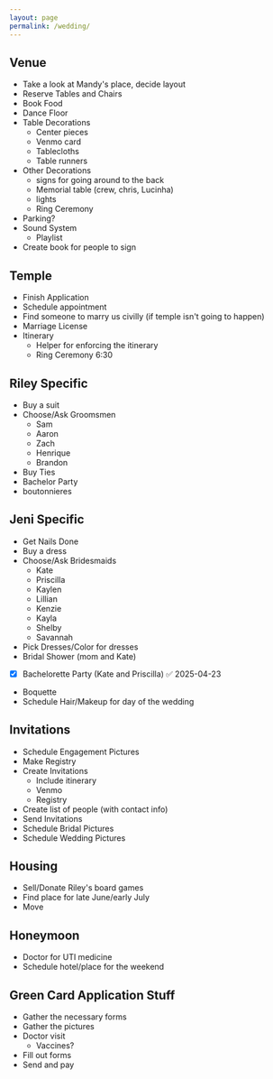 ```yaml
---
layout: page
permalink: /wedding/
---
```


## Venue

- Take a look at Mandy's place, decide layout
- Reserve Tables and Chairs
- Book Food
- Dance Floor
- Table Decorations 
	- Center pieces
	- Venmo card
	- Tablecloths
	- Table runners
- Other Decorations
	- signs for going around to the back
	- Memorial table (crew, chris, Lucinha)
	- lights
	- Ring Ceremony
- Parking?
- Sound System
	- Playlist
- Create book for people to sign
	
## Temple

- Finish Application
- Schedule appointment
- Find someone to marry us civilly (if temple isn't going to happen)
- Marriage License
- Itinerary
	- Helper for enforcing the itinerary
	- Ring Ceremony 6:30

## Riley Specific

- Buy a suit
- Choose/Ask Groomsmen
	- Sam
	- Aaron
	- Zach
	- Henrique
	- Brandon
- Buy Ties
- Bachelor Party
- boutonnieres

## Jeni Specific

- Get Nails Done
- Buy a dress
- Choose/Ask Bridesmaids
	- Kate
	- Priscilla
	- Kaylen
	- Lillian
	- Kenzie
	- Kayla
	- Shelby
	- Savannah
- Pick Dresses/Color for dresses
- Bridal Shower (mom and Kate)
- [x] Bachelorette Party (Kate and Priscilla) ✅ 2025-04-23
- Boquette
- Schedule Hair/Makeup for day of the wedding

## Invitations

- Schedule Engagement Pictures
- Make Registry
- Create Invitations
	- Include itinerary
	- Venmo
	- Registry
- Create list of people (with contact info)
- Send Invitations
- Schedule Bridal Pictures
- Schedule Wedding Pictures

## Housing

- Sell/Donate Riley's board games
- Find place for late June/early July
- Move

## Honeymoon

- Doctor for UTI medicine
- Schedule hotel/place for the weekend

## Green Card Application Stuff

- Gather the necessary forms
- Gather the pictures
- Doctor visit
	- Vaccines?
- Fill out forms
- Send and pay
